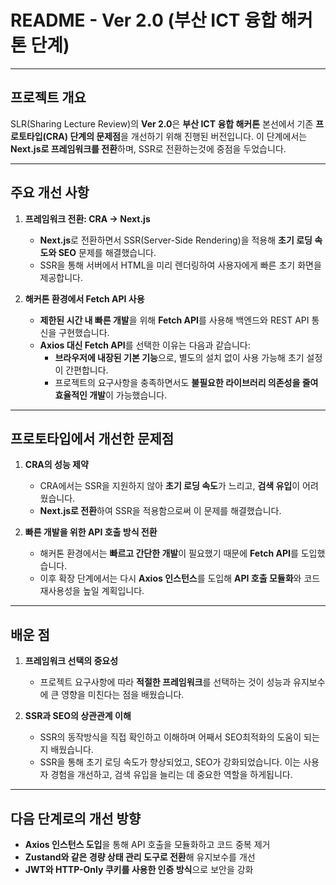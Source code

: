 # **README - Ver 2.0 (부산 ICT 융합 해커톤 단계)**

---

## **프로젝트 개요**  
SLR(Sharing Lecture Review)의 **Ver 2.0**은 **부산 ICT 융합 해커톤** 본선에서 기존 **프로토타입(CRA) 단계의 문제점**을 개선하기 위해 진행된 버전입니다. 이 단계에서는 **Next.js로 프레임워크를 전환**하며, SSR로 전환하는것에 중점을 두었습니다.

---

## **주요 개선 사항**

1. **프레임워크 전환: CRA → Next.js**  
   - **Next.js**로 전환하면서 SSR(Server-Side Rendering)을 적용해 **초기 로딩 속도와 SEO** 문제를 해결했습니다.  
   - SSR을 통해 서버에서 HTML을 미리 렌더링하여 사용자에게 빠른 초기 화면을 제공합니다.

2. **해커톤 환경에서 Fetch API 사용**  
   - **제한된 시간 내 빠른 개발**을 위해 **Fetch API**를 사용해 백엔드와 REST API 통신을 구현했습니다.  
   - **Axios 대신 Fetch API**를 선택한 이유는 다음과 같습니다:
     - **브라우저에 내장된 기본 기능**으로, 별도의 설치 없이 사용 가능해 초기 설정이 간편합니다.  
     - 프로젝트의 요구사항을 충족하면서도 **불필요한 라이브러리 의존성을 줄여 효율적인 개발**이 가능했습니다.

---

## **프로토타입에서 개선한 문제점**

1. **CRA의 성능 제약**  
   - CRA에서는 SSR을 지원하지 않아 **초기 로딩 속도**가 느리고, **검색 유입**이 어려웠습니다.  
   - **Next.js로 전환**하여 SSR을 적용함으로써 이 문제를 해결했습니다.

2. **빠른 개발을 위한 API 호출 방식 전환**  
   - 해커톤 환경에서는 **빠르고 간단한 개발**이 필요했기 때문에 **Fetch API**를 도입했습니다.  
   - 이후 확장 단계에서는 다시 **Axios 인스턴스**를 도입해 **API 호출 모듈화**와 코드 재사용성을 높일 계획입니다.

---

## **배운 점**

1. **프레임워크 선택의 중요성**  
   - 프로젝트 요구사항에 따라 **적절한 프레임워크**를 선택하는 것이 성능과 유지보수에 큰 영향을 미친다는 점을 배웠습니다.

2. **SSR과 SEO의 상관관계 이해**
   - SSR의 동작방식을 직접 확인하고 이해하며 어째서 SEO최적화의 도움이 되는지 배웠습니다.
   - SSR을 통해 초기 로딩 속도가 향상되었고, SEO가 강화되었습니다. 이는 사용자 경험을 개선하고, 검색 유입을 늘리는 데 중요한 역할을 하게됩니다.

---

## **다음 단계로의 개선 방향**

- **Axios 인스턴스 도입**을 통해 API 호출을 모듈화하고 코드 중복 제거  
- **Zustand와 같은 경량 상태 관리 도구로 전환**해 유지보수를 개선  
- **JWT와 HTTP-Only 쿠키를 사용한 인증 방식**으로 보안을 강화
